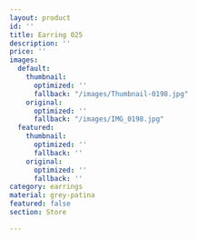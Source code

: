 ```yaml
---
layout: product
id: ''
title: Earring 025
description: ''
price: ''
images:
  default:
    thumbnail:
      optimized: ''
      fallback: "/images/Thumbnail-0198.jpg"
    original:
      optimized: ''
      fallback: "/images/IMG_0198.jpg"
  featured:
    thumbnail:
      optimized: ''
      fallback: ''
    original:
      optimized: ''
      fallback: ''
category: earrings
material: grey-patina
featured: false
section: Store

---
```

